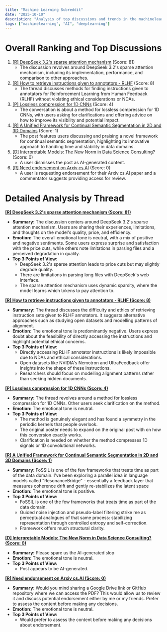 ```yaml
---
title: "Machine Learning Subreddit"
date: "2025-10-10"
description: "Analysis of top discussions and trends in the machinelearning subreddit"
tags: ["machinelearning", "AI", "deeplearning"]
---
```


# Overall Ranking and Top Discussions
1.  [[R] DeepSeek 3.2's sparse attention mechanism](https://www.reddit.com/r/MachineLearning/comments/1o2pzxk/r_deepseek_32s_sparse_attention_mechanism/) (Score: 81)
    *   The discussion revolves around DeepSeek 3.2's sparse attention mechanism, including its implementation, performance, and comparison to other approaches.
2.  [[R] How to retrieve instructions given to annotators - RLHF](https://www.reddit.com/r/MachineLearning/comments/1o2vmex/r_how_to_retrieve_instructions_given_to/) (Score: 8)
    *   The thread discusses methods for finding instructions given to annotators for Reinforcement Learning from Human Feedback (RLHF) without violating ethical considerations or NDAs.
3.  [[P] Lossless compression for 1D CNNs](https://www.reddit.com/r/MachineLearning/comments/1o2xl4x/p_lossless_compression_for_1d_cnns/) (Score: 4)
    *   The conversation is about a method for lossless compression for 1D CNNs, with users asking for clarifications and offering advice on how to improve its visibility and potential impact.
4.  [[R] A Unified Framework for Continual Semantic Segmentation in 2D and 3D Domains](https://www.reddit.com/r/MachineLearning/comments/1o2r5j4/r_a_unified_framework_for_continual_semantic/) (Score: 1)
    *   The post features users discussing and praising a novel framework for continual semantic segmentation, highlighting its innovative approach to handling time and stability in data domains.
5.  [[D] Interpretable Models: The New Norm in Data Science Consulting?](https://www.reddit.com/r/MachineLearning/comments/1o2h5o6/d_interpretable_models_the_new_norm_in_data/) (Score: 0)
    *   A user dismisses the post as AI-generated content.
6.  [[R] Need endorsement on Arxiv cs.AI](https://www.reddit.com/r/MachineLearning/comments/1o2st75/r_need_endorsement_on_arxiv_csai/) (Score: 0)
    *   A user is requesting endorsement for their Arxiv cs.AI paper and a commentator suggests providing access for review.

# Detailed Analysis by Thread
**[ [R] DeepSeek 3.2's sparse attention mechanism (Score: 81)](https://www.reddit.com/r/MachineLearning/comments/1o2pzxk/r_deepseek_32s_sparse_attention_mechanism/)**
*  **Summary:** The discussion centers around DeepSeek 3.2's sparse attention mechanism. Users are sharing their experiences, limitations, and thoughts on the model's quality, price, and efficiency.
*  **Emotion:** The overall emotional tone is neutral, with a mix of positive and negative sentiments. Some users express surprise and satisfaction with the price cuts, while others note limitations in parsing files and a perceived degradation in quality.
*  **Top 3 Points of View:**
    *   DeepSeek 3.2's sparse attention leads to price cuts but may slightly degrade quality.
    *   There are limitations in parsing long files with DeepSeek's web interface.
    *   The sparse attention mechanism uses dynamic sparsity, where the model learns which tokens to pay attention to.

**[ [R] How to retrieve instructions given to annotators - RLHF (Score: 8)](https://www.reddit.com/r/MachineLearning/comments/1o2vmex/r_how_to_retrieve_instructions_given_to/)**
*  **Summary:**  The thread discusses the difficulty and ethics of retrieving instruction sets given to RLHF annotators. It suggests alternative approaches such as studying open datasets and modelling patterns of alignment.
*  **Emotion:** The emotional tone is predominantly negative. Users express doubt about the feasibility of directly accessing the instructions and highlight potential ethical concerns.
*  **Top 3 Points of View:**
    *   Directly accessing RLHF annotator instructions is likely impossible due to NDAs and ethical considerations.
    *   Open datasets like NVIDIA's Nemotron and UltraFeedback offer insights into the shape of these instructions.
    *   Researchers should focus on modelling alignment patterns rather than seeking hidden documents.

**[ [P] Lossless compression for 1D CNNs (Score: 4)](https://www.reddit.com/r/MachineLearning/comments/1o2xl4x/p_lossless_compression_for_1d_cnns/)**
*  **Summary:**  The thread revolves around a method for lossless compression for 1D CNNs. Other users seek clarification on the method.
*  **Emotion:** The emotional tone is neutral.
*  **Top 3 Points of View:**
    *   The method is genuinely elegant and has found a symmetry in the periodic kernels that people overlook.
    *   The original poster needs to expand on the original post with on how this conversion exactly works.
    *   Clarification is needed on whether the method compresses 1D signals or 1D convolutional networks.

**[ [R] A Unified Framework for Continual Semantic Segmentation in 2D and 3D Domains (Score: 1)](https://www.reddit.com/r/MachineLearning/comments/1o2r5j4/r_a_unified_framework_for_continual_semantic/)**
*  **Summary:** FoSSIL is one of the few frameworks that treats time as part of the data domain. I've been exploring a parallel idea in language models called "ResonanceBridge" - essentially a feedback layer that measures coherence drift and gently re-stabilizes the latent space
*  **Emotion:** The emotional tone is positive.
*  **Top 3 Points of View:**
    *   FoSSIL is one of the few frameworks that treats time as part of the data domain.
    *   Guided noise injection and pseudo-label filtering strike me as perceptual analogues of that same process: stabilizing representation through controlled entropy and self-correction.
    *   Framework offers much structural clarity.

**[ [D] Interpretable Models: The New Norm in Data Science Consulting? (Score: 0)](https://www.reddit.com/r/MachineLearning/comments/1o2h5o6/d_interpretable_models_the_new_norm_in_data/)**
*  **Summary:** Please spare us the AI-generated slop
*  **Emotion:** The emotional tone is neutral.
*  **Top 3 Points of View:**
    *   Post appears to be AI-generated.

**[ [R] Need endorsement on Arxiv cs.AI (Score: 0)](https://www.reddit.com/r/MachineLearning/comments/1o2st75/r_need_endorsement_on_arxiv_csai/)**
*  **Summary:** Would you mind sharing a Google Drive link or GitHub repository where we can access the PDF? This would allow us to review it and discuss potential endorsement either by me or my friends. Prefer to assess the content before making any decisions.
*  **Emotion:** The emotional tone is neutral.
*  **Top 3 Points of View:**
    *   Would prefer to assess the content before making any decisions about endorsement.

